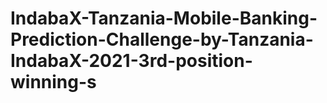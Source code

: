 # IndabaX-Tanzania-Mobile-Banking-Prediction-Challenge-by-Tanzania-IndabaX-2021-3rd-position-winning-s
